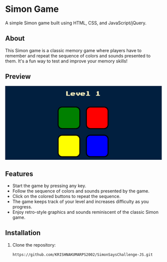 # Simon Game

A simple Simon game built using HTML, CSS, and JavaScript/jQuery.

## About

This Simon game is a classic memory game where players have to remember and repeat the sequence of colors and sounds presented to them. It's a fun way to test and improve your memory skills!

## Preview

![Game Preview](preview/Screenshot%202024-03-16%20172722.png)

## Features

- Start the game by pressing any key.
- Follow the sequence of colors and sounds presented by the game.
- Click on the colored buttons to repeat the sequence.
- The game keeps track of your level and increases difficulty as you progress.
- Enjoy retro-style graphics and sounds reminiscent of the classic Simon game.

## Installation

1. Clone the repository:

   ```bash
   https://github.com/KRISHNAKUMARPS2002/SimonSaysChallenge-JS.git
